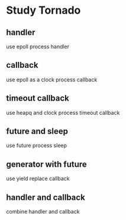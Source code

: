 Study Tornado
=============

handler
-------

use epoll process handler

callback
--------

use epoll as a clock process callback

timeout callback
----------------

use heapq and clock process timeout callback

future and sleep
----------------

use future process sleep

generator with future
---------------------

use yield replace callback

handler and callback
--------------------

combine handler and callback
